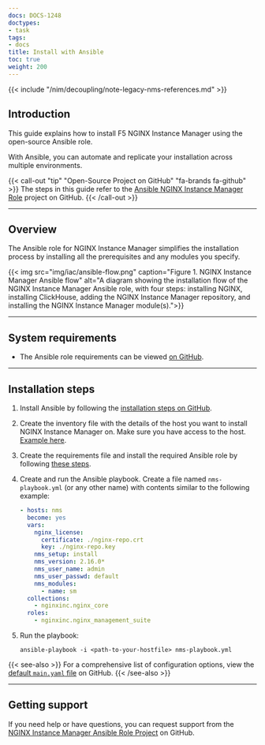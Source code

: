 ```yaml
---
docs: DOCS-1248
doctypes:
- task
tags:
- docs
title: Install with Ansible
toc: true
weight: 200
---
```


{{< include "/nim/decoupling/note-legacy-nms-references.md" >}}

## Introduction

This guide explains how to install F5 NGINX Instance Manager using the open-source Ansible role.

With Ansible, you can automate and replicate your installation across multiple environments.

{{< call-out "tip" "Open-Source Project on GitHub" "fa-brands fa-github" >}}
The steps in this guide refer to the [Ansible NGINX Instance Manager Role](https://github.com/nginxinc/ansible-role-nginx-management-suite) project on GitHub.
{{< /call-out >}}

---

## Overview

The Ansible role for NGINX Instance Manager simplifies the installation process by installing all the prerequisites and any modules you specify.

{{< img src="img/iac/ansible-flow.png" caption="Figure 1. NGINX Instance Manager Ansible flow" alt="A diagram showing the installation flow of the NGINX Instance Manager Ansible role, with four steps: installing NGINX, installing ClickHouse, adding the NGINX Instance Manager repository, and installing the NGINX Instance Manager module(s).">}}

---

## System requirements

- The Ansible role requirements can be viewed [on GitHub](https://github.com/nginxinc/ansible-role-nginx-management-suite#requirements).

---

## Installation steps

1. Install Ansible by following the [installation steps on GitHub](https://github.com/nginxinc/ansible-role-nginx-management-suite?tab=readme-ov-file#ansible).
2. Create the inventory file with the details of the host you want to install NGINX Instance Manager on. Make sure you have access to the host. [Example here](https://github.com/nginxinc/ansible-role-nginx-management-suite?tab=readme-ov-file#create-inventory-file).
3. Create the requirements file and install the required Ansible role by following [these steps](https://github.com/nginxinc/ansible-role-nginx-management-suite?tab=readme-ov-file#install-required-roles-and-collections).

4. Create and run the Ansible playbook. Create a file named `nms-playbook.yml` (or any other name) with contents similar to the following example:

    ```yaml
    - hosts: nms
      become: yes
      vars:
        nginx_license:
          certificate: ./nginx-repo.crt
          key: ./nginx-repo.key
        nms_setup: install
        nms_version: 2.16.0*
        nms_user_name: admin
        nms_user_passwd: default
        nms_modules:
          - name: sm
      collections:
        - nginxinc.nginx_core
      roles:
        - nginxinc.nginx_management_suite
    ```

5. Run the playbook:

    ```shell
    ansible-playbook -i <path-to-your-hostfile> nms-playbook.yml
    ```

{{< see-also >}} For a comprehensive list of configuration options, view the [default `main.yaml` file](https://github.com/nginxinc/ansible-role-nginx-management-suite/blob/main/defaults/main.yml) on GitHub. {{< /see-also >}}

---

## Getting support

If you need help or have questions, you can request support from the [NGINX Instance Manager Ansible Role Project](https://github.com/nginxinc/ansible-role-nginx-management-suite/blob/main/SUPPORT.md) on GitHub.